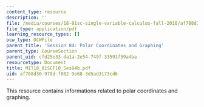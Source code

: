 ```yaml
---
content_type: resource
description: ''
file: /media/courses/18-01sc-single-variable-calculus-fall-2010/af708d30978df0829e683d5ad3173cd6_MIT18_01SCF10_Ses84b.pdf
file_type: application/pdf
learning_resource_types: []
ocw_type: OCWFile
parent_title: 'Session 84: Polar Coordinates and Graphing'
parent_type: CourseSection
parent_uid: cfd25e33-da1a-2e54-749f-33591f59a4ba
resourcetype: Document
title: MIT18_01SCF10_Ses84b.pdf
uid: af708d30-978d-f082-9e68-3d5ad3173cd6
---
```

This resource contains informations related to polar coordinates and graphing.